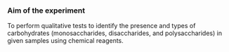### Aim of the experiment
To perform qualitative tests to identify the presence and types of carbohydrates (monosaccharides, disaccharides, and polysaccharides) in given samples using chemical reagents.

